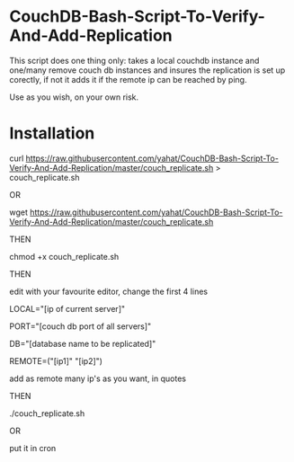 # CouchDB-Bash-Script-To-Verify-And-Add-Replication

This script does one thing only: takes a local couchdb instance and one/many remove couch db instances and insures the replication is set up corectly, if not it adds it if the remote ip can be reached by ping.

Use as you wish, on your own risk.


# Installation

curl https://raw.githubusercontent.com/yahat/CouchDB-Bash-Script-To-Verify-And-Add-Replication/master/couch_replicate.sh > couch_replicate.sh

OR

wget https://raw.githubusercontent.com/yahat/CouchDB-Bash-Script-To-Verify-And-Add-Replication/master/couch_replicate.sh

THEN

chmod +x couch_replicate.sh

THEN

edit with your favourite editor, change the first 4 lines

LOCAL="[ip of current server]"

PORT="[couch db port of all servers]"

DB="[database name to be replicated]"

REMOTE=("[ip1]" "[ip2]")

add as remote many ip's as you want, in quotes

THEN

./couch_replicate.sh

OR

put it in cron
